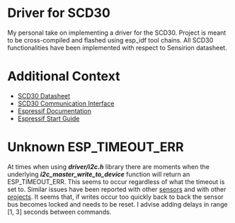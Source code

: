 # Driver for SCD30

My personal take on implementing a driver for the SCD30. Project is meant to be cross-compiled and flashed using esp_idf tool chains. All SCD30 functionalities have been implemented with respect to Sensirion datasheet.

# Additional Context
  - [SCD30 Datasheet](https://sensirion.com/media/documents/4EAF6AF8/61652C3C/Sensirion_CO2_Sensors_SCD30_Datasheet.pdf)
  - [SCD30 Communication Interface](https://sensirion.com/media/documents/D7CEEF4A/6165372F/Sensirion_CO2_Sensors_SCD30_Interface_Description.pdf)
  - [Espressif Documentation](https://docs.espressif.com/projects/esp-idf/en/latest/esp32/api-reference/peripherals/i2c.html)
  - [Espressif Start Guide](https://docs.espressif.com/projects/esp-idf/en/latest/esp32/get-started/index.html)

# Unknown ESP_TIMEOUT_ERR
At times when using ***driver/i2c.h*** library there are moments when the underlying ***i2c_master_write_to_device*** function will return an ESP_TIMEOUT_ERR. This seems to occur regardless of what the timeout is set to. Similar issues have been reported with other [sensors](https://github.com/espressif/esp-idf/issues/680) and with other [projects](https://github.com/espressif/esp-idf/issues/8786). It seems that, if writes occur too quickly back to back the sensor bus becomes locked and needs to be reset. I advise adding delays in range [1, 3] seconds between commands.
